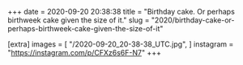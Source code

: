 +++
date = 2020-09-20 20:38:38
title = "Birthday cake. Or perhaps birthweek cake given the size of it."
slug = "2020/birthday-cake-or-perhaps-birthweek-cake-given-the-size-of-it"

[extra]
images = [
    "/2020-09-20_20-38-38_UTC.jpg",
]
instagram = "https://instagram.com/p/CFXz6s6F-N7"
+++


